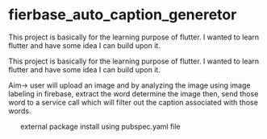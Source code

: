 # fierbase_auto_caption_generetor

This project is basically for the learning purpose of flutter. I wanted to learn flutter and have some idea I can build upon it.

<p>This project is basically for the learning purpose of flutter. I wanted to learn flutter and have some idea I can build upon it.<br/>

Aim-> user will upload an image and by analyzing the image using image labeling in firebase, extract the word determine the image then, send those word to a service call which will filter out the caption associated with those words.</p>

<ol>external package install using pubspec.yaml file</ol>
